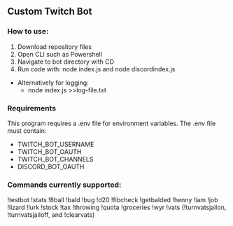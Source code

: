 ## Custom Twitch Bot
### How to use:
1. Download repository files
2. Open CLI such as Powershell
3. Navigate to bot directory with CD
4. Run code with: node index.js and node discordindex.js
 - Alternatively for logging:
     - node index.js >>log-file.txt

### Requirements
This program requires a .env file for environment variables. The .env file must contain:
 - TWITCH_BOT_USERNAME
 - TWITCH_BOT_OAUTH
 - TWITCH_BOT_CHANNELS
 - DISCORD_BOT_OAUTH

### Commands currently supported:
!testbot
!stats
!8ball
!bald
!bug
!d20
!fibcheck
!getbalded
!henny
!iam
!job
!lizard
!lurk
!stock
!tax
!throwing
!quota
!groceries
!wyr
!vats (!turnvatsjailon, !turnvatsjailoff, and !clearvats)
